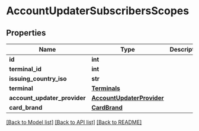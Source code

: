 # AccountUpdaterSubscribersScopes

## Properties
Name | Type | Description | Notes
------------ | ------------- | ------------- | -------------
**id** | **int** |  | 
**terminal_id** | **int** |  | 
**issuing_country_iso** | **str** |  | [optional] 
**terminal** | [**Terminals**](Terminals.md) |  | [optional] 
**account_updater_provider** | [**AccountUpdaterProvider**](AccountUpdaterProvider.md) |  | 
**card_brand** | [**CardBrand**](CardBrand.md) |  | 

[[Back to Model list]](../README.md#documentation-for-models) [[Back to API list]](../README.md#documentation-for-api-endpoints) [[Back to README]](../README.md)


